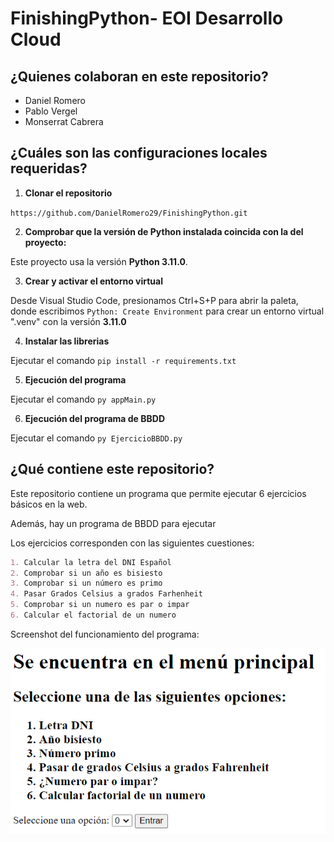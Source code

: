 # FinishingPython- EOI Desarrollo Cloud

## ¿Quienes colaboran en este repositorio?

- Daniel Romero
- Pablo Vergel
- Monserrat Cabrera

## ¿Cuáles son las configuraciones locales requeridas?

1. **Clonar el repositorio**

```https://github.com/DanielRomero29/FinishingPython.git```

2. **Comprobar que la versión de Python instalada coincida con la del proyecto:**

Este proyecto usa la versión **Python 3.11.0**.

3. **Crear y activar el entorno virtual**

Desde Visual Studio Code, presionamos Ctrl+S+P para abrir la paleta, donde escribimos ```Python: Create Environment``` para crear un entorno virtual ".venv" con la versión **3.11.0**

4. **Instalar las librerias**

Ejecutar el comando ```pip install -r requirements.txt```

5. **Ejecución del programa**

Ejecutar el comando ```py appMain.py```

6. **Ejecución del programa de BBDD**

Ejecutar el comando ```py EjercicioBBDD.py```

## ¿Qué contiene este repositorio?

Este repositorio contiene un programa que permite ejecutar 6 ejercicios básicos en la web.

Además, hay un programa de BBDD para ejecutar

Los ejercicios corresponden con las siguientes cuestiones:

```markdown
1. Calcular la letra del DNI Español
2. Comprobar si un año es bisiesto
3. Comprobar si un número es primo
4. Pasar Grados Celsius a grados Farhenheit
5. Comprobar si un numero es par o impar
6. Calcular el factorial de un numero

```

Screenshot del funcionamiento del programa:

![Captura](images/main.png)

